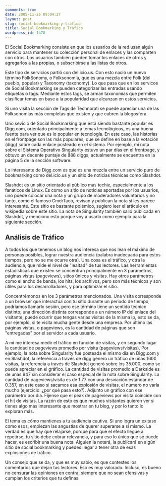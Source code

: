 ```yaml
---
comments: true
date: 2005-11-25 09:04:27
layout: post
slug: social-bookmarking-y-trafico
title: Social Bookmarking y Tráfico
wordpress_id: 1478
---
```


El Social Bookmarking consiste en que los usuarios de la red usan algún servicio para mantener su colección personal de enlaces y las comparten con otros. Los usuarios también pueden tomar los enlaces de otros y agregarlos a las propias, o subscribirse a las listas de otros.

Este tipo de servicios partió con del.icio.us. Con esto nació un nuevo término FolkSonomy, o Folksonomía, que es una mezcla entre Folk (del pueblo, popular) y Taxonomy (taxonomy). Lo que pasa que en los servicos de Social Bookmarking se pueden categorizar las entradas usando etiquetas o tags.
Mediante estos tags, se arman taxonomías que permiten clasificar temas en base a la popularidad que alcanzan en estos servicios.

Si uno visita la sección de Tags de Technorati se puede apreciar una de las Folksonomías más completas que existen y que cubren la blogosfera.

Uno sevicio de Social Bookmarking que está siendo bastante popular es Digg.com, orientado principalmente a temas tecnológicos, es una buena fuente para ver que es lo popular en tecnología.
En este caso, las historias en el frontpage son las más populares, que se define en base a la votación (digg) sobre cada enlace posteado en el sistema. Por ejemplo, mi nota sobre el Sistema Operativo Singularity estuvo un par días en el frontpage, y obtuvo un decente puntaje de 888 diggs, actualmente se encuentra en la página 5 de la sección software.

Lo interesante de Digg.com es que es una mezcla entre un servicio puro de bookmarking como del.icio.us y un sitio de noticias técnicas como Slashdot.

Slashdot es un sitio orientado al público mas techie, especialmente a los fanáticos de Linux. Es como un sitio de noticias aportadas por los usuarios, uno puede colocar una nota y un grupo de moderadores voluntarios y no tanto, como el famoso CmdrTaco, revisan y publican la nota si les parece interesante. Este sitio es bastante polémico, sugiero leer el artículo en wikipedia sobre este sitio. La nota de Singularity también salió publicada en Slashdot, y menciono esto porque voy a usarlo como ejemplo para la siguiente sección.

## Análisis de Tráfico

A todos los que tenemos un blog nos interesa que nos lean el máximo de personas posibles, lograr nuestra audiencia (palabra inadecuada para estos tiempos, pero no se me ocurre otra). Una cosa es el tráfico, y otra la audiencia, que mide el nivel de "lealtad" de tus lectores. Las herramientas estadísticas que existen se concentran principalmente en 3 parámetros, páginas vistas (pageviews), sitios únicos y visitas. Hay otros parámetros como el ancho de banda, los hits, los archivos, pero son más técnicos y son útiles para los desarrolladores, y para optimizar el sitio.

Concentrémonos en los 3 parámetros mencionados. Una visita corresponde a un browser que interactúa con tu sitio durante un periodo de tiempo, podriamos llamarlo sesión, pero ese término tiene un sentido técnico distinto; una dirección distinta corresponde a un número IP del enlace del visitante, puede ocurrir que tengas varias visitas de la misma ip, esto se da, por ejemplo, si te visita mucha gente desde una empresa. Por último las páginas vistas, o pageviews, es la cantidad de páginas que son "entregadas" por el servidor a cada usuario.

A mi me interesa medir el tráfico en función de visitas, y en segundo lugar la cantidad de pageviews promedio por visita (pageviews/visitas).
Por ejemplo, la nota sobre Singularity fue posteada el mismo día en Digg.com y en Slashdot, la referencia a través de digg generó un tráfico de unas 1600 visitas, la referencia a través de Slashdot generó sobre los 35.000, como se puede apreciar en el gráfico. La cantidad de visitas promedio a Darkside es de unas 947 sin considerar el caso especial de la nota sobre Singularity. La cantidad de pageviews/visita es de 1.77 con una desviación estándar de 0.357, en este caso si sacamos esa explosión de visitas, el número no varía mucho (ejercicio: ¿por qué pasa esto?). Adjunto un gráfico con ese parámetro por día. Fíjense que el peak de pageviews por visita coincide con el hit de visitas. La razón de esto es que muchos visitantes quieren ver si tienes algo más interesante que mostrar en tu blog, y por lo tanto lo exploran más.

El tema es cómo mantienes a tu audiencia cautiva. Si uno logra un exitaso como esos, empiezan las angustias de querer superarse a si mismo. La verdad es que hay que relajarse, porque para que el efecto llegue a repetirse, tu sitio debe cobrar relevancia, y para eso lo único que se puede hacer, es escribir una buena nota. Alguien la notará, la publicará en algún sitio de social bookmarking y puedes llegar a tener otra de esas explosiones de tráfico.

Un consejo que se da, y que es muy sabio, es que contestes los comentarios que dejan tus lectores. Eso es muy valorado. Incluso, es bueno no censurar las opiniones en contra, siempre que no sean ofensivas y cumplan los criterios que tu definas.
